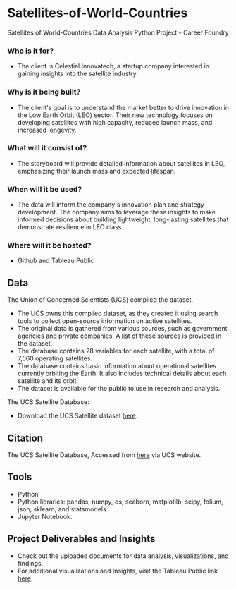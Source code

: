 # Satellites-of-World-Countries
Satellites of World-Countries Data Analysis Python Project - Career Foundry

###  Who is it for?
* The client is Celestial Innovatech, a startup company interested in gaining insights into the satellite industry.


### Why is it being built?
* The client's goal is to understand the market better to drive innovation in the Low Earth Orbit (LEO) sector. Their new technology focuses on developing satellites with high capacity, reduced launch mass, and increased longevity.


###  What will it consist of?
* The storyboard will provide detailed information about satellites in LEO, emphasizing their launch mass and expected lifespan.


### When will it be used?
* The data will inform the company's innovation plan and strategy development. The company aims to leverage these insights to make informed decisions about building lightweight, long-lasting satellites that demonstrate resilience in LEO class.


### Where will it be hosted?
* Github and Tableau Public


## Data
The Union of Concerned Scientists (UCS) compiled the dataset.

* The UCS owns this compiled dataset, as they created it using search tools to collect open-source information on active
satellites. 
* The original data is gathered from various sources, such as government agencies and private companies. A list
of these sources is provided in the dataset.
* The database contains 28 variables for each satellite, with a total of 7,560 operating satellites.
* The database contains basic information about operational satellites currently orbiting the Earth. It also includes
technical details about each satellite and its orbit.
* The dataset is available for the public to use in research and analysis.

The UCS Satellite Database:
* Download the UCS Satellite dataset [here](https://www.ucsusa.org/media/11492).


## Citation 
The UCS Satellite Database, Accessed from [here](https://www.ucsusa.org/resources/satellite-database) via UCS website.


## Tools
* Python
* Python libraries: pandas, numpy, os, seaborn, matplotilb, scipy, folium, json, sklearn, and statsmodels.
* Jupyter Notebook.


## Project Deliverables and Insights
* Check out the uploaded documents for data analysis, visualizations, and findings.
* For additional visualizations and Insights, visit the Tableau Public link [here](https://public.tableau.com/views/Task-6-7/Story1?:language=en-US&:sid=DB2EE7820C2241DF872D0BDAF4D4DA20-0:0&:redirect=auth&:display_count=n&:origin=viz_share_link).




